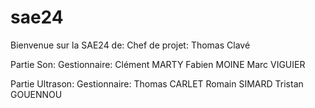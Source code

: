 # sae24

Bienvenue sur la SAE24 de:
Chef de projet: Thomas Clavé


Partie Son:
Gestionnaire: Clément MARTY
Fabien MOINE
Marc VIGUIER

Partie Ultrason:
Gestionnaire: Thomas CARLET
Romain SIMARD
Tristan GOUENNOU